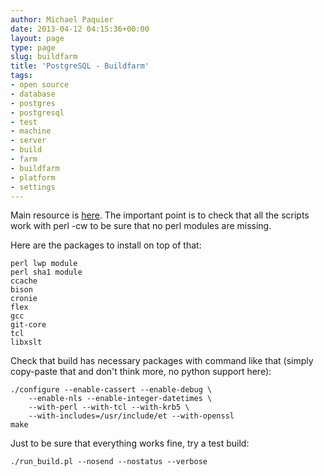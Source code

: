 ```yaml
---
author: Michael Paquier
date: 2013-04-12 04:15:36+00:00
layout: page
type: page
slug: buildfarm
title: 'PostgreSQL - Buildfarm'
tags:
- open source
- database
- postgres
- postgresql
- test
- machine
- server
- build
- farm
- buildfarm
- platform
- settings
---
```

Main resource is [here](http://wiki.postgresql.org/wiki/PostgreSQL_Buildfarm_Howto).
The important point is to check that all the scripts work with perl -cw
to be sure that no perl modules are missing.

Here are the packages to install on top of that:

    perl lwp module
    perl sha1 module
    ccache
    bison
    cronie
    flex
    gcc
    git-core
    tcl
    libxslt

Check that build has necessary packages with command like that (simply copy-paste
that and don't think more, no python support here):

    ./configure --enable-cassert --enable-debug \
        --enable-nls --enable-integer-datetimes \
        --with-perl --with-tcl --with-krb5 \
        --with-includes=/usr/include/et --with-openssl
    make

Just to be sure that everything works fine, try a test build:

    ./run_build.pl --nosend --nostatus --verbose
